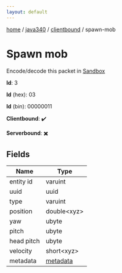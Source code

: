 ```yaml
---
layout: default
---
```


[home](/)  /  [java340](/protocol/java340)  /  [clientbound](/protocol/java340/clientbound)  /  spawn-mob

# Spawn mob

Encode/decode this packet in [Sandbox](../../../sandbox/java340#Clientbound.SpawnMob)

**Id**: 3

**Id** (hex): 03

**Id** (bin): 00000011

**Clientbound**: ✔️

**Serverbound**: ✖️

## Fields

Name | Type
---|---
entity id | varuint
uuid | uuid
type | varuint
position | double&lt;xyz&gt;
yaw | ubyte
pitch | ubyte
head pitch | ubyte
velocity | short&lt;xyz&gt;
metadata | [metadata](/protocol/java340/metadata)
